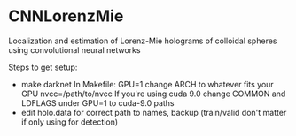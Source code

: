 # CNNLorenzMie
Localization and estimation of Lorenz-Mie holograms of colloidal spheres using convolutional neural networks


Steps to get setup:
- make darknet 
  In Makefile: GPU=1
               change ARCH to whatever fits your GPU
               nvcc=/path/to/nvcc
               If you're using cuda 9.0 change COMMON and LDFLAGS under GPU=1 to cuda-9.0 paths
- edit holo.data for correct path to names, backup (train/valid don't matter if only using for detection)
